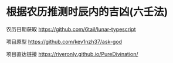 # 根据农历推测时辰内的吉凶(六壬法)

农历日期获取 https://github.com/6tail/lunar-typescript

项目原型 https://github.com/kev1nzh37/ask-god

项目直达链接 https://riveronly.github.io/PureDivination/
